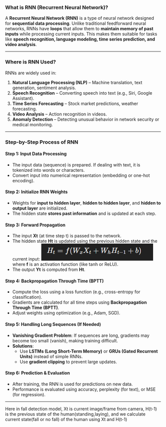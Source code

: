 ### **What is RNN (Recurrent Neural Network)?**
A **Recurrent Neural Network (RNN)** is a type of neural network designed for **sequential data processing**. Unlike traditional feedforward neural networks, RNNs have **loops** that allow them to **maintain memory of past inputs** while processing current inputs. This makes them suitable for tasks like **speech recognition, language modeling, time series prediction, and video analysis**.

---

### **Where is RNN Used?**
RNNs are widely used in:
1. **Natural Language Processing (NLP)** – Machine translation, text generation, sentiment analysis.
2. **Speech Recognition** – Converting speech into text (e.g., Siri, Google Assistant).
3. **Time Series Forecasting** – Stock market predictions, weather forecasting.
4. **Video Analysis** – Action recognition in videos.
5. **Anomaly Detection** – Detecting unusual behavior in network security or medical monitoring.

---

### **Step-by-Step Process of RNN**
#### **Step 1: Input Data Processing**
- The input data (sequence) is prepared. If dealing with text, it is tokenized into words or characters.
- Convert input into numerical representation (embedding or one-hot encoding).

#### **Step 2: Initialize RNN Weights**
- Weights for **input to hidden layer**, **hidden to hidden layer**, and **hidden to output layer** are initialized.
- The hidden state **stores past information** and is updated at each step.

#### **Step 3: Forward Propagation**
- The input **Xt** (at time step t) is passed to the network.
- The hidden state **Ht** is updated using the previous hidden state and the current input:
  ![img.png](img.png)
  where **f** is an activation function (like tanh or ReLU).
- The output **Yt** is computed from **Ht**.

#### **Step 4: Backpropagation Through Time (BPTT)**
- Compute the loss using a loss function (e.g., cross-entropy for classification).
- Gradients are calculated for all time steps using **Backpropagation Through Time (BPTT)**.
- Adjust weights using optimization (e.g., Adam, SGD).

#### **Step 5: Handling Long Sequences (If Needed)**
- **Vanishing Gradient Problem**: If sequences are long, gradients may become too small (vanish), making training difficult.
- **Solutions**:
    - Use **LSTMs (Long Short-Term Memory)** or **GRUs (Gated Recurrent Units)** instead of simple RNNs.
    - Use **gradient clipping** to prevent large updates.

#### **Step 6: Prediction & Evaluation**
- After training, the RNN is used for predictions on new data.
- Performance is evaluated using accuracy, perplexity (for text), or MSE (for regression).

---
Here in fall detection model, Xt is current image/frame from camera, H(t-1) is the previous state of the human(standing,laying), and we calculate current state(fall or no fall) of the human using Xt and H(t-1)